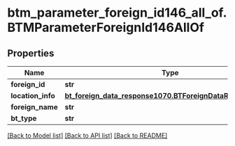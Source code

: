 # btm_parameter_foreign_id146_all_of.BTMParameterForeignId146AllOf

## Properties
Name | Type | Description | Notes
------------ | ------------- | ------------- | -------------
**foreign_id** | **str** |  | [optional] 
**location_info** | [**bt_foreign_data_response1070.BTForeignDataResponse1070**](BTForeignDataResponse1070.md) |  | [optional] 
**foreign_name** | **str** |  | [optional] 
**bt_type** | **str** |  | [optional] 

[[Back to Model list]](../README.md#documentation-for-models) [[Back to API list]](../README.md#documentation-for-api-endpoints) [[Back to README]](../README.md)


